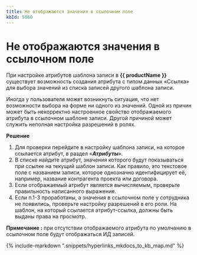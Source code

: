 ```yaml
---
title: Не отображаются значения в ссылочном поле
kbId: 5060
---
```


# Не отображаются значения в ссылочном поле

При настройке атрибутов шаблона записи в **{{ productName }}** существует возможность создания атрибута с типом данных «Ссылка» для выбора значений из списка записей другого шаблона записи.

Иногда у пользователя может возникнуть ситуация, что нет возможности выбора на форме ни одного из значений. Одной из причин может быть некорректно настроенное свойство отображаемого атрибута в ссылочном шаблоне записи. Другой причиной может служить неполная настройка разрешений в ролях.

**Решение**

1. Для проверки перейдите в настройку шаблона записи, на которое ссылается атрибут, в раздел «***Атрибуты***».
2. В списке найдите атрибут, значения которого будут показываться при ссылке на текущий шаблон записи. Как правило, это текстовое поле с названием записи, которое однозначно идентифицирует её, например, название контрагента проекта или договора.
3. Если отображаемый атрибут является вычисляемым, проверьте правильность написанного выражения.
4. Если п.1-3 проработаны, а значения в ссылочном поле у сотрудника не появились, проверьте настройку разрешений в его роли. На шаблон, на который ссылается атрибут-ссылка, должны быть выданы права на просмотр.

**Примечание :** при отсутствии отображаемого атрибута по умолчанию в ссылочном поле будут отображаться ИД записей.

{% include-markdown ".snippets/hyperlinks_mkdocs_to_kb_map.md" %}
